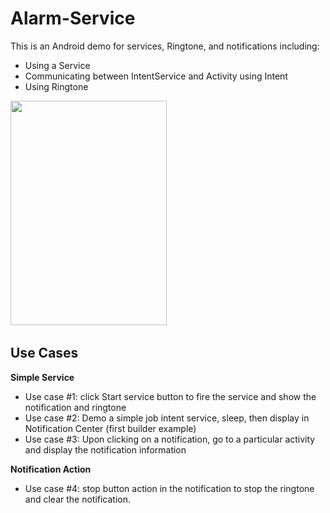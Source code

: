 # Alarm-Service

This is an Android demo for services, Ringtone, and notifications including:

 * Using a Service
 * Communicating between IntentService and Activity using Intent
 * Using Ringtone
 
 <img src="https://i.imgur.com/icMTO77.png" width="250" height="359" />&nbsp;
 
 ## Use Cases

**Simple Service**

* Use case #1: click Start service button to fire the service and show the notification and ringtone
* Use case #2: Demo a simple job intent service, sleep, then display in Notification Center (first builder example)
* Use case #3: Upon clicking on a notification, go to a particular activity and display the notification information

**Notification Action**

* Use case #4: stop button action in the notification to stop the ringtone and clear the notification.
